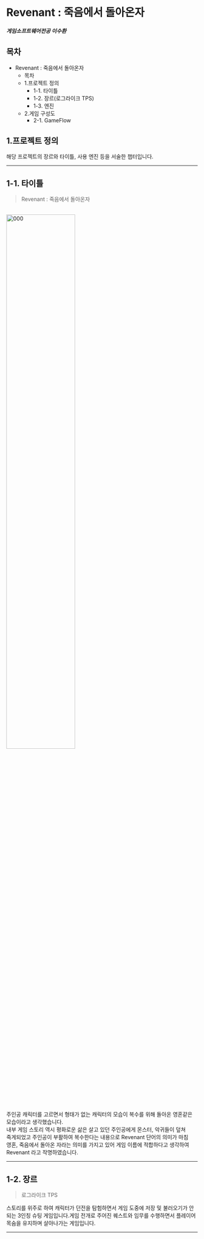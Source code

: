 # Revenant : 죽음에서 돌아온자
##### 게임소프트웨어전공 이수환

## 목차
* Revenant : 죽음에서 돌아온자
  - 목차
  - 1.프로젝트 정의
    + 1-1. 타이틀
    + 1-2. 장르(로그라이크 TPS) 
    + 1-3. 엔진 
  - 2.게임 구성도 
    + 2-1. GameFlow
## 1.프로젝트 정의
해당 프로젝트의 장르와 타이틀, 사용 엔진 등을 서술한 챕터입니다.
*****
## 1-1. 타이틀
> Revenant : 죽음에서 돌아온자

<br/><img src="https://user-images.githubusercontent.com/37572033/143385752-34db5397-fc3f-4e5d-8e5b-533f0b62c961.jpg" width="60%" height="60%" title="px(픽셀) 크기 설정" alt="000"></img>



주인공 캐릭터를 고르면서 형태가 없는 캐릭터의 모습이 복수를 위해 돌아온 영혼같은       
모습이라고 생각했습니다.   
내부 게임 스토리 역시 평화로운 삶은 살고 있던 주인공에게 몬스터, 악귀들이 덮쳐    
죽게되었고 주인공이 부활하여 복수한다는 내용으로 Revenant 단어의 의미가 마침    
영혼, 죽음에서 돌아온 자라는 의미를 가지고 있어 게임 이름에 적합하다고 생각하여   
Revenant 라고 작명하였습니다.          
*****
## 1-2. 장르
> 로그라이크 TPS

스토리를 위주로 하여 캐릭터가 던전을 탐험하면서 게임 도중에 저장 및 불러오기가 
안되는 3인칭 슈팅 게임입니다.게임 전개로 주어진 퀘스트와 임무를 수행하면서 플레이어
목숨을 유지하며 살아나가는 게임입니다. 
*****
